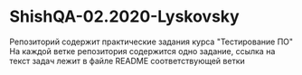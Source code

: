 # ShishQA-02.2020-Lyskovsky

Репозиторий содержит практические задания курса "Тестирование ПО"
На каждой ветке репозитория содержится одно задание, ссылка на текст задач лежит в файле README соответствующей ветки

